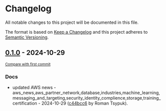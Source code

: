 # Changelog

All notable changes to this project will be documented in this file.

The format is based on [Keep a Changelog](http://keepachangelog.com/en/1.0.0/)
and this project adheres to [Semantic Versioning](http://semver.org/spec/v2.0.0.html).

<!-- insertion marker -->
## [0.1.0](https://github.com/tsypuk/aws-news/releases/tag/ver-2024-10-290.1.0) - 2024-10-29

<small>[Compare with first commit](https://github.com/tsypuk/aws-news/compare/fa49832c1ba4f61f37206fdbb5e2202182678316...ver-2024-10-29)</small>

### Docs

- updated AWS news - aws_news,aws_partner_network,database,industries,machine_learning,messaging_and_targeting,security_identity_complience,storage,training_certification - 2024-10-29 ([c44bcc6](https://github.com/tsypuk/aws-news/commit/c44bcc6cc12cdd95956829f7d1f74aaf5ae78605) by Roman Tsypuk).

